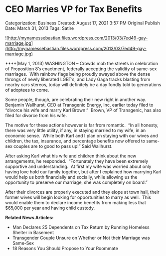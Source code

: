 # CEO Marries VP for Tax Benefits

Categorization: Business
Created: August 17, 2021 3:57 PM
Original Publish Date: March 31, 2013
Tags: Satire

![http://mynamessebastian.files.wordpress.com/2013/03/7ed49-gay-marriage.jpg](http://mynamessebastian.files.wordpress.com/2013/03/7ed49-gay-marriage.jpg)

****(May 1, 2013) WASHINGTON – Crowds mob the streets in celebration of Proposition 8’s enactment, federally accepting the validity of same-sex marriages.  With rainbow flags being proudly swayed above the dense throngs of newly liberated LGBT’s, and Lady Gaga tracks blasting from nearby cars stereos, today will definitely be a day fondly told to generations of adoptees to come.

Some people, though, are celebrating their new right in another way.   Benjamin Wallhurst, CEO at Transgenic Energy, Inc, earlier today filed to “divorce his wife and marry Karl Brown.”  Brown, VP of Transgenic, has also filed for divorce from his wife.

The motive for these actions however is far from romantic.  “In all honesty, there was very little utility, if any, in staying married to my wife, in an economic sense.  While both Karl and I plan on staying with our wives and children, the tax, insurance, and percentage benefits now offered to same-sex couples are to good to pass up!” Said Wallhurst.

After asking Karl what his wife and children think about the new arrangements, he responded.  “Fortunately they have been extremely supportive and understanding.  At first my wife was worried about only having love hold our family together, but after I explained how marrying Karl would help us both financially and socially, while allowing us the opportunity to preserve our marriage, she was completely on board.”

After their divorces are properly executed and they elope at town hall, their former wives will begin looking for opportunities to marry as well.  This would enable them to declare income benefits from making less that $65,000 per year and having child custody.

**Related News Articles:**

- Man Declares 25 Dependents on Tax Return by Running Homeless Shelter in Basement
- Transgender Couple Unsure on Whether or Not their Marriage was Same-Sex
- 18 Reasons You Should Propose to Your Roommate